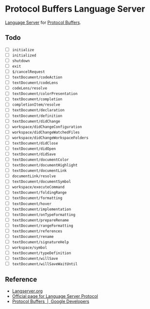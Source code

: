 # Protocol Buffers Language Server

[Language Server](https://langserver.org/) for [Protocol Buffers](https://developers.google.com/protocol-buffers/).

## Todo

- [ ] `initialize`
- [ ] `initialized`
- [ ] `shutdown`
- [ ] `exit`
- [ ] `$/cancelRequest`
- [ ] `textDocument/codeAction`
- [ ] `textDocument/codeLens`
- [ ] `codeLens/resolve`
- [ ] `textDocument/colorPresentation`
- [ ] `textDocument/completion`
- [ ] `completionItem/resolve`
- [ ] `textDocument/declaration`
- [ ] `textDocument/definition`
- [ ] `textDocument/didChange`
- [ ] `workspace/didChangeConfiguration`
- [ ] `workspace/didChangeWatchedFiles`
- [ ] `workspace/didChangeWorkspaceFolders`
- [ ] `textDocument/didClose`
- [ ] `textDocument/didOpen`
- [ ] `textDocument/didSave`
- [ ] `textDocument/documentColor`
- [ ] `textDocument/documentHighlight`
- [ ] `textDocument/documentLink`
- [ ] `documentLink/resolve`
- [ ] `textDocument/documentSymbol`
- [ ] `workspace/executeCommand`
- [ ] `textDocument/foldingRange`
- [ ] `textDocument/formatting`
- [ ] `textDocument/hover`
- [ ] `textDocument/implementation`
- [ ] `textDocument/onTypeFormatting`
- [ ] `textDocument/prepareRename`
- [ ] `textDocument/rangeFormatting`
- [ ] `textDocument/references`
- [ ] `textDocument/rename`
- [ ] `textDocument/signatureHelp`
- [ ] `workspace/symbol`
- [ ] `textDocument/typeDefinition`
- [ ] `textDocument/willSave`
- [ ] `textDocument/willSaveWaitUntil`

## Reference

- [Langserver.org](https://langserver.org/)
- [Official page for Language Server Protocol](https://microsoft.github.io/language-server-protocol/)
- [Protocol Buffers  |  Google Developers](https://developers.google.com/protocol-buffers/)
